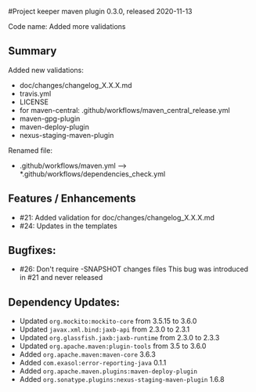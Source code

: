 #Project keeper maven plugin 0.3.0, released 2020-11-13

Code name: Added more validations

## Summary

Added new validations:

* doc/changes/changelog_X.X.X.md
* travis.yml
* LICENSE
* for maven-central: .github/workflows/maven_central_release.yml
* maven-gpg-plugin
* maven-deploy-plugin
* nexus-staging-maven-plugin

Renamed file:

* .github/workflows/maven.yml --> *.github/workflows/dependencies_check.yml

## Features / Enhancements

* #21: Added validation for doc/changes/changelog_X.X.X.md
* #24: Updates in the templates 

## Bugfixes:

* #26: Don't require -SNAPSHOT changes files
    This bug was introduced in #21 and never released

## Dependency Updates:

* Updated `org.mockito:mockito-core` from 3.5.15 to 3.6.0
* Updated `javax.xml.bind:jaxb-api` from 2.3.0 to 2.3.1
* Updated `org.glassfish.jaxb:jaxb-runtime` from 2.3.0 to 2.3.3
* Updated `org.apache.maven:plugin-tools` from 3.5 to 3.6.0
* Added `org.apache.maven:maven-core` 3.6.3
* Added `com.exasol:error-reporting-java` 0.1.1
* Added `org.apache.maven.plugins:maven-deploy-plugin`
* Added `org.sonatype.plugins:nexus-staging-maven-plugin` 1.6.8 
